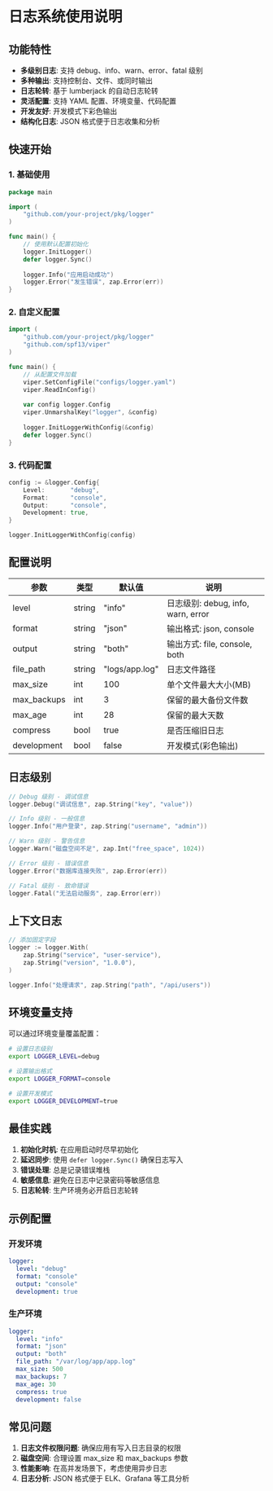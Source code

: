 # 日志系统使用说明

## 功能特性

- **多级别日志**: 支持 debug、info、warn、error、fatal 级别
- **多种输出**: 支持控制台、文件、或同时输出
- **日志轮转**: 基于 lumberjack 的自动日志轮转
- **灵活配置**: 支持 YAML 配置、环境变量、代码配置
- **开发友好**: 开发模式下彩色输出
- **结构化日志**: JSON 格式便于日志收集和分析

## 快速开始

### 1. 基础使用

```go
package main

import (
    "github.com/your-project/pkg/logger"
)

func main() {
    // 使用默认配置初始化
    logger.InitLogger()
    defer logger.Sync()
    
    logger.Info("应用启动成功")
    logger.Error("发生错误", zap.Error(err))
}
```

### 2. 自定义配置

```go
import (
    "github.com/your-project/pkg/logger"
    "github.com/spf13/viper"
)

func main() {
    // 从配置文件加载
    viper.SetConfigFile("configs/logger.yaml")
    viper.ReadInConfig()
    
    var config logger.Config
    viper.UnmarshalKey("logger", &config)
    
    logger.InitLoggerWithConfig(&config)
    defer logger.Sync()
}
```

### 3. 代码配置

```go
config := &logger.Config{
    Level:       "debug",
    Format:      "console",
    Output:      "console",
    Development: true,
}

logger.InitLoggerWithConfig(config)
```

## 配置说明

| 参数 | 类型 | 默认值 | 说明 |
|------|------|--------|------|
| level | string | "info" | 日志级别: debug, info, warn, error |
| format | string | "json" | 输出格式: json, console |
| output | string | "both" | 输出方式: file, console, both |
| file_path | string | "logs/app.log" | 日志文件路径 |
| max_size | int | 100 | 单个文件最大大小(MB) |
| max_backups | int | 3 | 保留的最大备份文件数 |
| max_age | int | 28 | 保留的最大天数 |
| compress | bool | true | 是否压缩旧日志 |
| development | bool | false | 开发模式(彩色输出) |

## 日志级别

```go
// Debug 级别 - 调试信息
logger.Debug("调试信息", zap.String("key", "value"))

// Info 级别 - 一般信息
logger.Info("用户登录", zap.String("username", "admin"))

// Warn 级别 - 警告信息
logger.Warn("磁盘空间不足", zap.Int("free_space", 1024))

// Error 级别 - 错误信息
logger.Error("数据库连接失败", zap.Error(err))

// Fatal 级别 - 致命错误
logger.Fatal("无法启动服务", zap.Error(err))
```

## 上下文日志

```go
// 添加固定字段
logger := logger.With(
    zap.String("service", "user-service"),
    zap.String("version", "1.0.0"),
)

logger.Info("处理请求", zap.String("path", "/api/users"))
```

## 环境变量支持

可以通过环境变量覆盖配置：

```bash
# 设置日志级别
export LOGGER_LEVEL=debug

# 设置输出格式
export LOGGER_FORMAT=console

# 设置开发模式
export LOGGER_DEVELOPMENT=true
```

## 最佳实践

1. **初始化时机**: 在应用启动时尽早初始化
2. **延迟同步**: 使用 `defer logger.Sync()` 确保日志写入
3. **错误处理**: 总是记录错误堆栈
4. **敏感信息**: 避免在日志中记录密码等敏感信息
5. **日志轮转**: 生产环境务必开启日志轮转

## 示例配置

### 开发环境
```yaml
logger:
  level: "debug"
  format: "console"
  output: "console"
  development: true
```

### 生产环境
```yaml
logger:
  level: "info"
  format: "json"
  output: "both"
  file_path: "/var/log/app/app.log"
  max_size: 500
  max_backups: 7
  max_age: 30
  compress: true
  development: false
```

## 常见问题

1. **日志文件权限问题**: 确保应用有写入日志目录的权限
2. **磁盘空间**: 合理设置 max_size 和 max_backups 参数
3. **性能影响**: 在高并发场景下，考虑使用异步日志
4. **日志分析**: JSON 格式便于 ELK、Grafana 等工具分析